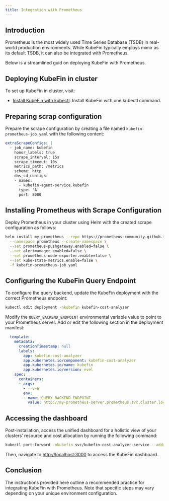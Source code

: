 ```yaml
---
title: Integration with Prometheus
---
```


## Introduction

Prometheus is the most widely used Time Series Database (TSDB) in real-world production environments. While KubeFin typically employs mimir as its default TSDB, it can also be integrated with Prometheus.

Below is a streamlined guid on deploying KubeFin with Prometheus.

## Deploying KubeFin in cluster

To set up KubeFin in cluster, visit:
- [Install KubeFin with kubectl](../install.md#installation-method): Install KubeFin with one kubectl command.

## Preparing scrap configuration

Prepare the scrape configuration by creating a file named `kubefin-prometheus-job.yaml` with the following content:
```yaml
extraScrapeConfigs: |
  - job_name: kubefin
    honor_labels: true
    scrape_interval: 15s
    scrape_timeout: 10s
    metrics_path: /metrics
    scheme: http
    dns_sd_configs:
    - names:
      - kubefin-agent-service.kubefin
      type: 'A'
      port: 8080
```

## Installing Prometheus with Scrape Configuration

Deploy Prometheus in your cluster using Helm with the created scrape configuration as follows:
```sh
helm install my-prometheus --repo https://prometheus-community.github.io/helm-charts prometheus \
  --namespace prometheus --create-namespace \
  --set prometheus-pushgateway.enabled=false \
  --set alertmanager.enabled=false \
  --set prometheus-node-exporter.enable=false \
  --set kube-state-metrics.enable=false \
  -f kubefin-prometheus-job.yaml
```

## Configuring the KubeFin Query Endpoint

To configure the query backend, update the KubeFin deployment with the correct Prometheus endpoint:
```sh
kubectl edit deployment -nkubefin kubefin-cost-analyzer
```

Modify the `QUERY_BACKEND_ENDPOINT` environmental variable value to point to your Prometheus server. Add or edit the following section in the deployment manifest:
```yaml
  template:
    metadata:
      creationTimestamp: null
      labels:
        app: kubefin-cost-analyzer
        app.kubernetes.io/component: kubefin-cost-analyzer
        app.kubernetes.io/name: kubefin
        app.kubernetes.io/version: evel
    spec:
      containers:
      - args:
        - --v=6
        env:
        - name: QUERY_BACKEND_ENDPOINT
          value: http://my-prometheus-server.prometheus.svc.cluster.local
```

## Accessing the dashboard

Post-installation, access the unified dashboard for a holistic view of your clusters’ resource and cost allocation by running the following command:
```sh
kubectl port-forward -nkubefin svc/kubefin-cost-analyzer-service --address='0.0.0.0' 8080 3000
```

Then, navigate to [http://localhost:3000](http://localhost:3000) to access the KubeFin dashboard.

## Conclusion

The instructions provided here outline a recommended practice for integrating KubeFin with Prometheus. Note that specific steps may vary depending on your unique environment configuration.



